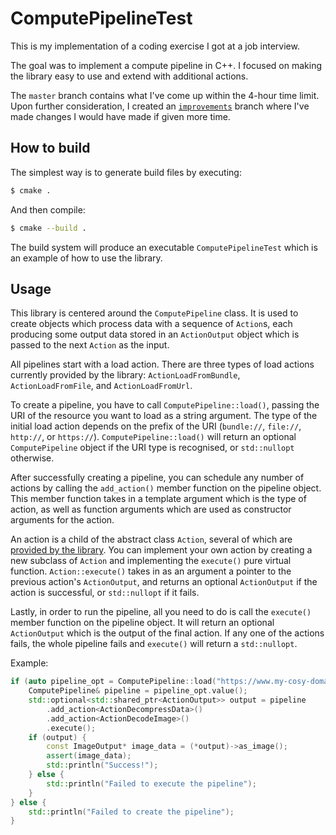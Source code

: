 # ComputePipelineTest

This is my implementation of a coding exercise I got at a job interview.

The goal was to implement a compute pipeline in C++. I focused on making the library easy to use and extend with additional actions.

The `master` branch contains what I've come up within the 4-hour time limit. Upon further consideration, I created an [`improvements`](https://github.com/Adanos020/ComputePipelineTest/tree/improvements) branch where I've made changes I would have made if given more time.

## How to build

The simplest way is to generate build files by executing:
```sh
$ cmake .
```

And then compile:
```sh
$ cmake --build .
```

The build system will produce an executable `ComputePipelineTest` which is an example of how to use the library.

## Usage

This library is centered around the `ComputePipeline` class. It is used to create objects which process data with a sequence of `Action`s, each producing some output data stored in an `ActionOutput` object which is passed to the next `Action` as the input.

All pipelines start with a load action. There are three types of load actions currently provided by the library: `ActionLoadFromBundle`, `ActionLoadFromFile`, and `ActionLoadFromUrl`.

To create a pipeline, you have to call `ComputePipeline::load()`, passing the URI of the resource you want to load as a string argument. The type of the initial load action depends on the prefix of the URI (`bundle://`, `file://`, `http://`, or `https://`). `ComputePipeline::load()` will return an optional `ComputePipeline` object if the URI type is recognised, or `std::nullopt` otherwise.

After successfully creating a pipeline, you can schedule any number of actions by calling the `add_action()` member function on the pipeline object. This member function takes in a template argument which is the type of action, as well as function arguments which are used as constructor arguments for the action.

An action is a child of the abstract class `Action`, several of which are [provided by the library](ComputePipeline/Include/Actions/). You can implement your own action by creating a new subclass of `Action` and implementing the `execute()` pure virtual function. `Action::execute()` takes in as an argument a pointer to the previous action's `ActionOutput`, and returns an optional `ActionOutput` if the action is successful, or `std::nullopt` if it fails.

Lastly, in order to run the pipeline, all you need to do is call the `execute()` member function on the pipeline object. It will return an optional `ActionOutput` which is the output of the final action. If any one of the actions fails, the whole pipeline fails and `execute()` will return a `std::nullopt`.

Example:
```c++
if (auto pipeline_opt = ComputePipeline::load("https://www.my-cosy-domain.com/files/compressed_image.zip")) {
    ComputePipeline& pipeline = pipeline_opt.value();
    std::optional<std::shared_ptr<ActionOutput>> output = pipeline
        .add_action<ActionDecompressData>()
        .add_action<ActionDecodeImage>()
        .execute();
    if (output) {
        const ImageOutput* image_data = (*output)->as_image();
        assert(image_data);
        std::println("Success!");
    } else {
        std::println("Failed to execute the pipeline");
    }
} else {
    std::println("Failed to create the pipeline");
}
```

